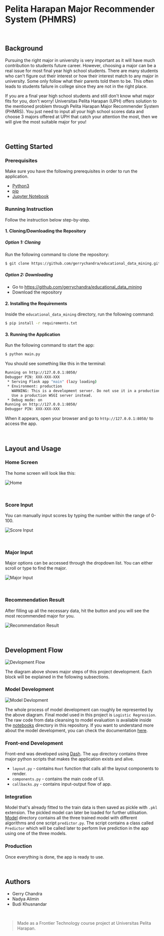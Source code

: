 # Pelita Harapan Major Recommender System (PHMRS)

<p>&nbsp;</p>

## Background

Pursuing the right major in university is very important as it will have much contribution to students future career. However, 
choosing a major can be a real issue for most final year high school students. There are many students who can't figure out
their interest or how their interest match to any major in university. Some only follow what their parents told them to be. 
This often leads to students failure in college since they are not in the right place.

If you are a final year high school students and still don't know what major fits for you, don't worry! Universitas Pelita 
Harapan (UPH) offers solution to the mentioned problem through Pelita Harapan Major Recommender System (PHMRS). You just need 
to input all your high school scores data and choose 3 majors offered at UPH that catch your attention the most, then we will 
give the most suitable major for you! 

<p>&nbsp;</p>

## Getting Started

### Prerequisites

Make sure you have the following prerequisites in order to run the application.

* [Python3](https://www.python.org/downloads/)
* [pip](https://pypi.org/project/pip/)
* [Jupyter Notebook](https://jupyter.org/)

### Running Instruction

Follow the instruction below step-by-step.

#### 1. Cloning/Downloading the Repository 

##### Option 1: Cloning

Run the following command to clone the repository:

```sh
$ git clone https://github.com/gerrychandra/educational_data_mining.git
```

##### Option 2: Downloading

* Go to https://github.com/gerrychandra/educational_data_mining
* Download the repository

#### 2. Installing the Requirements

Inside the `educational_data_mining` directory, run the following command:

```sh
$ pip install -r requirements.txt
```

#### 3. Running the Application

Run the following command to start the app:

```sh
$ python main.py 
```

You should see something like this in the terminal:

```sh
Running on http://127.0.0.1:8050/
Debugger PIN: XXX-XXX-XXX
 * Serving Flask app "main" (lazy loading)
 * Environment: production
   WARNING: This is a development server. Do not use it in a production deployment.
   Use a production WSGI server instead.
 * Debug mode: on
Running on http://127.0.0.1:8050/
Debugger PIN: XXX-XXX-XXX
```

When it appears, open your browser and go to `http://127.0.0.1:8050/` to access the app.

<p>&nbsp;</p>

## Layout and Usage

### Home Screen

The home screen will look like this:

![Home](media/screencapture/home.gif)

<p>&nbsp;</p>

### Score Input

You can manually input scores by typing the number within the range of 0-100.

![Score Input](media/screencapture/score_input.gif)

<p>&nbsp;</p>

### Major Input

Major options can be accessed through the dropdown list. You can either scroll or type to find the major.

![Major Input](media/screencapture/major_input.gif)

<p>&nbsp;</p>

### Recommendation Result

After filling up all the necessary data, hit the button and you will see the most recommended major for you.

![Recommendation Result](media/screencapture/submit_button.gif)

<p>&nbsp;</p>

## Development Flow

![Devlopment Flow](media/img/dev_flow.png)

The diagram above shows major steps of this project development. Each block will be explained in the following subsections.

### Model Development

![Model Devlopment](media/img/model_dev.png)

The whole process of model development can roughly be represented by the above diagram.
Final model used in this project is `Logistic Regression`. The raw code from data cleansing to model evaluation 
is available inside the [notebooks](notebooks) directory in this repository. If you want to understand more about the 
model development, you can check the documentation [here](docs/model_dev.md).

### Front-end Development

Front-end was developed using [Dash](dash.plot.ly). The `app` directory contains three major python scripts that makes the
application exists and alive.

* `layout.py` - contains `Root` function that calls all the layout components to render.
* `components.py` - contains the main code of UI.
* `callbacks.py` - contains input-output flow of app.

### Integration 

Model that's already fitted to the train data is then saved as pickle with `.pkl` extension. The pickled model can later
be loaded for further utilisation. [Model](model) directory contains all the three trained model with different algorithms and
one script `predictor.py`. The script contains a class called `Predictor` which will be called later to perform live 
prediction in the app using one of the three models. 

### Production

Once everything is done, the app is ready to use.

<p>&nbsp;</p>

## Authors

* Gerry Chandra
* Nadya Alimin
* Budi Khusnandar

<p>&nbsp;</p>

> Made as a Frontier Technology course project at Universitas Pelita Harapan.
